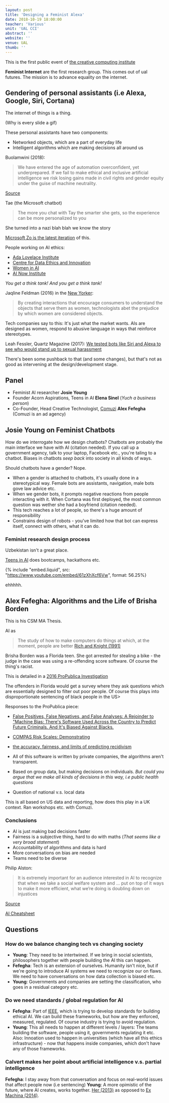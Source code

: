 ```yaml
---
layout: post
title: 'Designing a Feminist Alexa'
date: 2018-10-19 18:00:00
teacher: 'Various'
unit: 'UAL CCI'
abstract: ''
website: ''
venue: UAL
thumb: ''
---
```


This is the first public event of [the creative computing institute](https://www.arts.ac.uk/creative-computing-institute)

**Feminist Internet** are the first research group. This comes out of ual futures. The mission is to advance equality on the internet.

## Gendering of personal assistants (i.e Alexa, Google, Siri, Cortana)

The internet of things is a thing.

(Why is every slide a gif)

These personal assistants have two components:

- Networked objects, which are a part of everyday life
- Intelligent algorithms which are making decisions all around us

Buolamwini (2018):

> We have entered the age of automation overconfident, yet underprepared. If we fail to make ethical and inclusive artificial intelligence we risk losing gains made in civil rights and gender equity under the guise of machine neutrality.

[Source](http://news.mit.edu/2018/study-finds-gender-skin-type-bias-artificial-intelligence-systems-0212)

Tae (the Microsoft chatbot)

> The more you chat with Tay the smarter she gets, so the experience can be more personalized to you

She turned into a nazi blah blah we know the story

[Microsoft Zo is the latest iteration](https://www.zo.ai/) of this.

People working on AI ethics:

- [Ada Lovelace Institute](https://www.adalovelaceinstitute.org/)
- [Centre for Data Ethics and Innovation](https://www.gov.uk/government/consultations/consultation-on-the-centre-for-data-ethics-and-innovation/centre-for-data-ethics-and-innovation-consultation)
- [Women in AI](http://womeninai.co/)
- [AI Now Institute](https://ainowinstitute.org/)

_You get a think tank! And you get a think tank!_

Jaqline Feldman (2016) in the [New Yorker](https://www.newyorker.com/tech/annals-of-technology/the-bot-politic):

> By creating interactions that encourage consumers to understand the objects that serve them as women, technologists abet the prejudice by which women are considered objects.

Tech companies say to this: It's just what the market wants. AIs are designed as women, respond to abusive language in ways that reinforce stereotypes.

Leah Fessler, Quartz Magazine (2017): [We tested bots like Siri and Alexa to see who would stand up to sexual harassment](https://qz.com/911681/we-tested-apples-siri-amazon-echos-alexa-microsofts-cortana-and-googles-google-home-to-see-which-personal-assistant-bots-stand-up-for-themselves-in-the-face-of-sexual-harassment/)

There's been some pushback to that (and some changes), but that's not as good as intervening at the design/development stage.

## Panel

- Feminist AI researcher **Josie Young**
- Founder Acorn Aspirations, Teens in AI **Elena Sinel** (_Yuch a business person_)
- Co-Founder, Head Creative Technologist, [Comuzi](https://comuzi.xyz/) **Alex Fefegha** (Comuzi is an ad agency)

## Josie Young on Feminist Chatbots

How do we interrogate how we design chatbots? Chatbots are probably the main interface we have with AI (citation needed). If you call up a government agency, talk to your laptop, Facebook etc., you're taling to a chatbot. Biases in chatbots _seep back_ into society in all kinds of ways.

Should chatbots have a gender? Nope.

- When a gender is attached to chatbots, it's usually done in a stereotypical way. Female bots are assistants, navigation, male bots gove law advice etc.
- When we gender bots, it prompts negative reactions from people interacting with it. When Cortana was first deployed, the most common question was wether she had a boyfriend (citation needed).
- This tech reaches a lot of people, so there's a huge amount of responsibility
- Constrains design of robots - you've limited how that bot can express itself, connect with others, what it can do.

### Feminist research design process

Uzbekistan isn't a great place.

[Teens in AI](https://teensinai.com/) does bootcamps, hackathons etc.

{% include "embed.liquid", src: "https://www.youtube.com/embed/61zXhXcf6Vw", format: 56.25%}

ehhhhh.

## Alex Fefegha: Algorithms and the Life of Brisha Borden

This is his CSM MA Thesis.

AI as

> The study of how to make computers do things at which, at the moment, people are better
> [Rich and Knight (1991)](https://people.eecs.berkeley.edu/~russell/intro.html)

Brisha Borden was a Florida teen. She got arrested for stealing a bike - the judge in the case was using a re-offending score software. Of course the thing's racist.

This is detailed in a [2016 ProPublica Investigation](https://www.propublica.org/article/machine-bias-risk-assessments-in-criminal-sentencing)

The offenders in Florida would get a survey where they ask questions which are essentially designed to filter out poor people. Of course this plays into disproportionate sentencing of black people in the US>

Responses to the ProPublica piece:

- [False Positives, False Negatives, and False Analyses: A Rejoinder to "Machine Bias: There's Software Used Across the Country to Predict Future Criminals. And It's Biased Against Blacks.](http://www.uscourts.gov/federal-probation-journal/2016/09/false-positives-false-negatives-and-false-analyses-rejoinder)
- [COMPAS Risk Scales: Demonstrating](http://go.volarisgroup.com/rs/430-MBX-989/images/ProPublica_Commentary_Final_070616.pdf)
- [the accuracy, fairness, and limits of predicting recidivism](http://advances.sciencemag.org/content/4/1/eaao5580)

- All of this software is written by private companies, the algorithms aren't transparent.
- Based on group data, but making decisions on individuals. _But could you argue that we make all kinds of decisions in this way, i.e public health questions_
- Question of national v.s. local data

This is all based on US data and reporting, how does this play in a UK context. Ran workshops etc. with Comuzi.

### Conclusions

- AI is just making bad decisions faster
- Fairness is a subjective thing, hard to do with maths (_That seems like a very broad statement_)
- Accountability of algorithms and data is hard
- More conversations on bias are needed
- Teams need to be diverse

Philip Alston:

> It is extremely important for an audience interested in AI to recognize that when we take a social welfare system and ... put on top of it ways to make it more efficient, what we’re doing is doubling down on injustices

[Source](https://www.fastcompany.com/90252753/a-skeptics-guide-to-thinking-about-ai)

[AI Cheatsheet](https://aicheatsheet.comuzi.xyz/)

## Questions

### How do we balance changing tech vs changing society

- **Young**: They need to be intertwined. If we bring in social scientists, philosophers together with people building the AI this can happen.
- **Fefegha**: Tech is an extension of ourselves. Humanity isn't nice, but if we're going to introduce AI systems we need to recognize our on flaws. We need to have conversations on how data collection is biased etc.
- **Young**: Governments and companies are setting the classification, who goes in a residual category etc.

### Do we need standards / global regulation for AI

- **Fefegha**: Part of [IEEE](https://www.ieee.org/), which is trying to develop standards for building ethical AI. We can build these frameworks, but how are they enforced, measured, regulated. Of course industry is trying to avoid regulation.
- **Young**: This all needs to happen at different levels / layers: The teams building the software, people using it, governments regulating it etc. Also: Innoation used to happen in universities (which have all this ethics infrastructure) - now that happens inside companies, which don't have any of those frameworks.

### Calvert makes her point about artificial intelligence v.s. partial intelligence

**Fefegha**: I stay away from that conversation and focus on real-world issues that affect people now (i.e sentencing)
**Young**: A more opimistic of the future, where AI creates, works together. [Her (2013)](https://www.imdb.com/title/tt1798709/) as opposed to [Ex Machina (2014)](https://www.imdb.com/title/tt0470752/).
